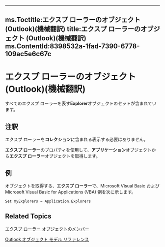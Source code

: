 

---
ms.Toctitle:エクスプ ローラーのオブジェクト (Outlook)(機械翻訳)
title:エクスプ ローラーのオブジェクト (Outlook)(機械翻訳)
ms.ContentId:8398532a-1fad-7390-6778-109ac5e6c67c
---
# エクスプ ローラーのオブジェクト (Outlook)(機械翻訳)




すべてのエクスプ ローラーを表す**Explorer**オブジェクトのセットが含まれています。

## 注釈
エクスプ ローラーを**コレクション**に含まれる表示する必要はありません。



**エクスプ ローラー**のプロパティを使用して、**アプリケーション**オブジェクトから**エクスプ ローラー**オブジェクトを取得します。



## 例
オブジェクトを取得する、**エクスプ ローラー**で、Microsoft Visual Basic および Microsoft Visual Basic for Applications (VBA) 例を次に示します。

```vba
Set myExplorers = Application.Explorers
```




## Related Topics

[エクスプ ローラー オブジェクトのメンバー](fcea707c-4a07-c375-b862-1cf15b31c07c.md)

[Outlook オブジェクト モデル リファレンス](73221b13-d8d8-99b8-3394-b95dbbfd5ddc.md)




